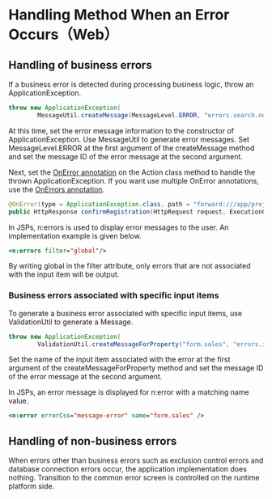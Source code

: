# Handling Method When an Error Occurs（Web）

## Handling of business errors

If a business error is detected during processing business logic, throw an ApplicationException.

```java
throw new ApplicationException(
        MessageUtil.createMessage(MessageLevel.ERROR, "errors.search.nothing"));
```

At this time, set the error message information to the constructor of ApplicationException.
Use MessageUtil to generate error messages.
Set MessageLevel.ERROR at the first argument of the createMessage method and set the message ID of the error message at the second argument.

Next, set the [OnError annotation](https://nablarch.github.io/docs/LATEST/doc/en/application_framework/application_framework/handlers/web_interceptor/on_error.html) on the Action class method to handle the thrown ApplicationException.
If you want use multiple OnError annotations, use the [OnErrors annotation](https://nablarch.github.io/docs/LATEST/doc/en/application_framework/application_framework/handlers/web_interceptor/on_errors.html).

```java
@OnError(type = ApplicationException.class, path = "forward:///app/project/errorRegister")
public HttpResponse confirmRegistration(HttpRequest request, ExecutionContext context) {
```

In JSPs, n:errors is used to display error messages to the user. 
An implementation example is given below.

````jsp
<n:errors filter="global"/>
````

By writing global in the filter attribute, only errors that are not associated with the input item will be output.

### Business errors associated with specific input items

To generate a business error associated with specific input items, use ValidationUtil to generate a Message.

```java
throw new ApplicationException(
        ValidationUtil.createMessageForProperty("form.sales", "errors.invalid.sales"));
```

Set the name of the input item associated with the error  at the first argument of the createMessageForProperty method and set the message ID of the error message at the second argument.

In JSPs, an error message is displayed for n:error with a matching name value.

```jsp
<n:error errorCss="message-error" name="form.sales" />
```

## Handling of non-business errors

When errors other than business errors such as exclusion control errors and database connection errors occur, the application implementation does nothing.
Transition to the common error screen is controlled on the runtime platform side.

